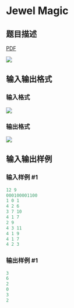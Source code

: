 # Jewel Magic

## 题目描述

[problemUrl]: https://uva.onlinejudge.org/index.php?option=com_onlinejudge&Itemid=8&category=229&page=show_problem&problem=3147

[PDF](https://uva.onlinejudge.org/external/119/p11996.pdf)

![](https://cdn.luogu.com.cn/upload/vjudge_pic/UVA11996/2bab589816720983ab635f9484728b78d4993b0f.png)

## 输入输出格式

### 输入格式

![](https://cdn.luogu.com.cn/upload/vjudge_pic/UVA11996/f01f1337a503a06d908bccf8ce9f1b2f678759c7.png)

### 输出格式

![](https://cdn.luogu.com.cn/upload/vjudge_pic/UVA11996/07591e46a067540334a0ba60ca15ea251c41da0e.png)

## 输入输出样例

### 输入样例 #1

```cpp
12 9
000100001100
1 0 1
4 2 6
3 7 10
4 1 7
2 9
4 3 11
4 1 9
4 1 7
4 2 3
```


### 输出样例 #1

```cpp
3
6
2
0
3
2
```



